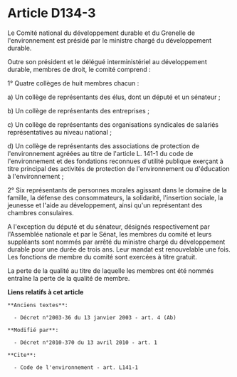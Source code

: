 # Article D134-3

Le Comité national du développement durable et du Grenelle de l'environnement est présidé par le ministre chargé du
développement durable. 

Outre son président et le délégué interministériel au développement durable, membres de droit, le comité comprend : 

1° Quatre collèges de huit membres chacun : 

a) Un collège de représentants des élus, dont un député et un sénateur ; 

b) Un collège de représentants des entreprises ; 

c) Un collège de représentants des organisations syndicales de salariés représentatives au niveau national ; 

d) Un collège de représentants des associations de protection de l'environnement agréées au titre de l'article L. 141-1 du
code de l'environnement et des fondations reconnues d'utilité publique exerçant à titre principal des activités de protection
de l'environnement ou d'éducation à l'environnement ; 

2° Six représentants de personnes morales agissant dans le domaine de la famille, la défense des consommateurs, la
solidarité, l'insertion sociale, la jeunesse et l'aide au développement, ainsi qu'un représentant des chambres consulaires.

A l'exception du député et du sénateur, désignés respectivement par l'Assemblée nationale et par le Sénat, les membres du
comité et leurs suppléants sont nommés par arrêté du ministre chargé du développement durable pour une durée de trois ans.
Leur mandat est renouvelable une fois. Les fonctions de membre du comité sont exercées à titre gratuit. 

La perte de la qualité au titre de laquelle les membres ont été nommés entraîne la perte de la qualité de membre.

**Liens relatifs à cet article**

	**Anciens textes**:

	  - Décret n°2003-36 du 13 janvier 2003 - art. 4 (Ab)

	**Modifié par**:

	  - Décret n°2010-370 du 13 avril 2010 - art. 1

	**Cite**:

	  - Code de l'environnement - art. L141-1
